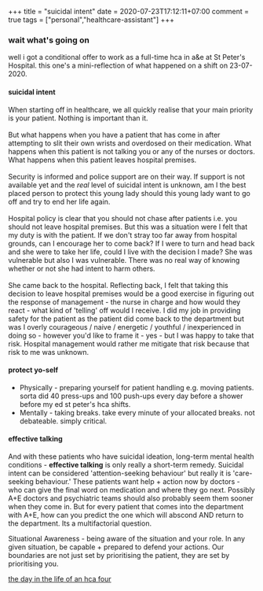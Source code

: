 +++
title = "suicidal intent"
date = 2020-07-23T17:12:11+07:00
comment = true
tags = ["personal","healthcare-assistant"]
+++

### wait what's going on
well i got a conditional offer to work as a full-time hca in a&e at St Peter's Hospital. this one's a mini-reflection of what happened on a shift on 23-07-2020.

#### suicidal intent
When starting off in healthcare, we all quickly realise that your main priority is your patient. Nothing is important than it.
\
\
But what happens when you have a patient that has come in after attempting to slit their own wrists and overdosed on their medication. What happens when this patient is not talking you or any of the nurses or doctors. What happens when this patient leaves hospital premises.
\
\
Security is informed and police support are on their way. If support is not available yet and the _real_ level of suicidal intent is unknown, am I the best placed person to protect this young lady should this young lady want to go off and try to end her life again.
\
\
Hospital policy is clear that you should not chase after patients i.e. you should not leave hospital premises. But this was a situation were I felt that my duty is with the patient. If we don't stray too far away from hospital grounds, can I encourage her to come back? If I were to turn and head back and she were to take her life, could I live with the decision I made? She was vulnerable but also I was vulnerable. There was no real way of knowing whether or not she had intent to harm others.
\
\
She came back to the hospital. Reflecting back, I felt that taking this decision to leave hospital premises would be a good exercise in figuring out the response of management - the nurse in charge and how would they react - what kind of 'telling' off would I receive. I did my job in providing safety for the patient as the patient did come back to the department but was I overly courageous / naive / energetic / youthful / inexperienced in doing so - however you'd like to frame it - yes - but I was happy to take that risk. Hospital management would rather me mitigate that risk because that risk to me was unknown.

#### protect yo-self

- Physically - preparing yourself for patient handling e.g. moving patients. sorta did 40 press-ups and 100 push-ups every day before a shower before my ed st peter's hca shifts.
- Mentally - taking breaks. take every minute of your allocated breaks. not debateable. simply critical.
    
#### effective talking
And with these patients who have suicidal ideation, long-term mental health conditions - **effective talking** is only really a short-term remedy. Suicidal intent can be considered 'attention-seeking behaviour' but really it is 'care-seeking behaviour.' These patients want help + action now by doctors - who can give the final word on medication and where they go next. Possibly A+E doctors and psychiatric teams should also probably seem them sooner when they come in. But for every patient that comes into the department with A+E, how can you predict the one which will abscond AND return to the department. Its a multifactorial question.

Situational Awareness - being aware of the situation and your role. In any given situation, be capable + prepared to defend your actions. Our boundaries are not just set by prioritising the patient, they are set by prioritising you.

[the day in the life of an hca four](/posts/day-in-the-life-of-a-hca)